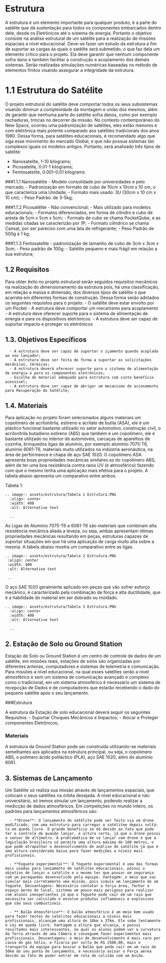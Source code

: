 # Estrutura

A estrutura é um elemento importante para qualquer produto, é a parte do satélite que dá sustentação para todos os componentes embarcados dentro dele, desde os Eletrônicos até o sistema de energia. Portanto o objetivo consiste na análise estrutural de um satélite para a realização de missões espaciais a nível educacional. Deve-se fazer um estudo da estrutura a fim de suportar as cargas às quais o satélite será submetido, o que faz dela um elemento crítico para o projeto. Ela deve garantir que nenhum componente sofra dano e também facilitar a construção e acoplamento dos demais sistemas. Serão realizadas simulações numéricas baseadas no método de elementos finitos visando assegurar a integridade da estrutura.

# 1.1 Estrutura do Satélite

O projeto estrutural do satélite deve comportar todos os seus subsistemas visando diminuir a complexidade da montagem e união dos mesmos, além de garantir que nenhuma parte do satélite sofra danos, como por exemplo rachaduras, trincas no decorrer da missão. No contexto contemporâneo do New Space, ocorreu uma padronização de satélites, eles estão menores e com eletrônica mais potente comparado aos satélites tradicionais dos anos 1980. Dessa forma, para satélites educacionais, é recomendado algo que siga esse movimento do mercado Global, e que não possua sistemas tão complexos iguais os modelos antigos. Portanto, será analisado três tipos de satélite:

 - Nanosatelite, 1-10 kilograms;
 - Picosatelite, 0.01-1 kilograms;
 - Femtosatelite, 0.001-0.01 kilograms
 
 ###1.1.1 Nanosatélite
       - Modelo consolidade por universidades e pelo mercado;
       - Padronização em formato de cubo de 10cm x 10cm x 10 cm, o que caracteriza uma Unidade;
       - Formato mais usado: 3U (30cm x 10 cm x 10 cm);
       - Peso Padrão: de 3-5kg;
       
###1.1.2 Picosatélite 
      - Não convencional;
      - Mais utilizado para modelos educacionais; 
      - Formatos diferenciados, em forma de cilindro e cubo de aresta de 5cm x 5cm x 5cm;
      - Formato de cubo se chama PocketQube, e as medidas citadas se caracterizão por 1P;
      - Formato cilíndrico se chama Cansat, por ser pareciso com uma lata de refrigerante;
      - Peso Padrão de 500g à 1 kg;
      
###1.1.3 Fentosatelite
      - padronização de tamanho de cubo de 3cm x 3cm x 3cm;
      - Peso padrão de 100g;
      - Satélite pequeno e mais frágil em relação a sua estrutura;


## 1.2 Requisitos

Para obter êxito no projeto estrutural serão seguidos requisitos mecânicos na realização do dimensionamento da estrutura pois, há uma classificação, em relação a massa e dimensão, dos diversos tipos de satélite o que acarreta em diferentes formas de construção. Dessa forma serão adotados os seguintes requisitos para o projeto:
      - O satélite deve estar envolto por um Pocket 
      - A estrutura deve comportar um mecanismo para acoplamento 
      - A estrutura deve oferecer suporte para o sistema de alimentação de energia e para os dispositivos eletrônicos.
      - A estrutura deve ser capaz de suportar impacto e proteger os eletrônicos
      
  
## 1.3. Objetivos Específicos

      - A estrutura deve ser capaz de suportar o içamento quando acoplada ao seu lançador;
      - A estrutura deve ser feita de forma a suportar as solicitações mecânicas, térmicas;
      - A estrutura deverá oferecer suporte para o sistema de alimentação de energia e para os componentes eletrônicos;
      - Escolha do material adequado para estrutura com custo benefício acessível;
      - A estrutura deve ser capaz de abrigar um mecanismo de acionamento para Recuperação do Satélite;
      
## 1.4. Materiais

Para aplicação no projeto foram selecionados alguns materiais um copolímero de acrilonitrila, estireno e acrilato de butila (ASA), ele é um plástico funcional bastante utilizado no setor automotivo, construção civil, o acrilonitrila butadieno estireno (ABS) que também é um copolímero, ele é bastante utilizado no interior de automóveis, carcaças de aparelhos de cozinha, brinquedos ligas de alumínio, por exemplo alumínio 7075-T6, alumínio 6061-T6, materiais muito utilizados na indústria aeronáutica, na área de performance e chapa de aço SAE 1020.
O copolímero ASA apresenta boas propriedades mecânicas similares as do copolímero ABS, além de ter uma boa resistência contra raios UV (é atmosférico) fazendo com que o mesmo tenha uma aplicação mais efetiva para o projeto. A tabela abaixo apresenta um comparativo entre ambos.

Tabela 1: 

```eval_rst
.. image:: assets/estrutura/Tabela 1 Estrutura.PNG
  :align: center
  :width: 400
  :alt: Alternative text

  ..
  ```
 As Ligas de Alumínio 7075-T6 e 6061-T6 são materiais que combinam alta resistência mecânica aliada a leveza, ou seja, ambas apresentam ótimas propriedades mecânicas resultando em peças, estruturas capazes de suportar situações em que há uma aplicação de carga muito alta sobre a mesma. A tabela abaixo mostra um comparativo entre as ligas.
 
 ```eval_rst
.. image:: assets/estrutura/Tabela 2 Estrutura.PNG
  :align: center
  :width: 400
  :alt: Alternative text

  ..
```
O aço SAE 1020 geralmente aplicado em peças que vão sofrer esforço mecânico, é caracterizado pela combinação de força e alta ductilidade, que é a habilidade do material em ser dobrado ou moldado.

```eval_rst
.. image:: assets/estrutura/Tabela 3 Estrutura.PNG
  :align: center
  :width: 400
  :alt: Alternative text

  ..
```

## 2. Estação de Solo ou Ground Station 

Estação de Solo ou Ground Station é um centro de controle de dados de um satélite, em missões reais, estações de solos são organizadas por diferentes antenas, computadores e sistemas de telemetria e comunicação. Para missões a nível educacional, na qual esses satélites serão a nível atmosférico e sem um sistema de comunicação avançado e complexo como o tradicional, em um sistema atmosférico é necessário um sistema de recepcção de Dados e de computadores que estarão recebendo o dado do pequeno satélite após o seu lançamento. 

###Estrutura

A estrutura da Estação de solo educacional deverá seguir os seguintes Requisitos:
      - Suportar Choques Mecânicos e Impactos;
      - Alocar e Proteger componentes Eletrônicos;
      
### Materiais

A estrutura da Ground Station pode ser construída utilizando-se materiais semelhantes aos aplicados na estrutura principal, ou seja, o copolímero ABS, o polímero ácido poliláctico (PLA), aço SAE 1020, além do alumínio 6061.


## 3. Sistemas de Lançamento

Um Satélite só realiza sua missão através de lançamentos espaciais, que colocam o seus satélites na órbita desejada. A nível educacional e não universitário, só iremos simular um lançamento, podendo realizar a medicção de dados atmosféricos. Em competições no mundo inteiro, os padrões para lançamentos atmosféricos são:

      - **Drone**: O lançamento do satélite pode ser feito via um drone modificado, com uma estrutura para carregar o satélitee depois soltá-lo em queda livre. O grande benefício se dá devido ao fato que pode ter o controle de quando lançar, e altura certa, já que o drone possui o sensor de altímetro. A problemática de se lançar com drone é que a legislação brasileira só permite uma altura máxima de 100 metros, o que pode atrapalhar o desenvolvimento de análise de satélite já que é uma altura considerada baixa para fazer medições a níveis mais profissionais. 
      
      - **Foguete experimental**: O foguete experimental é uma das formas mais usadas para lançamento de satélites educacionais, possui o objetivo de lançar o satélite e o mesmo ter que pousar em segurança com um paraquedas desenvolvido pela equipe. Vantagem: o meio que vai simular mais corretamente uma missão, pois simula um lançamento de um foguete. Desvantagens: Necessário contatar a força área, fechar o espaço áereo do local, sistema um pouco mais perigoso para realizar com alunos inexperientes já que o foguete pode cair em um raio que necessita ser calculado e envolve produtos inflamáveis e explosivos que são seus combustíveis.
      
      - ** Balão Atmosférico**: O balão atmosférico é um meio bem usado para fazer testes de satélites educacionais a níveis mais profissionais, alcançam uma altura de 18km a 37km. Ele sobe lentamente e cai em queda livre. Vantagem a altura que alcança, e possui resultados mais interessantes, na qual os alunos podem ver a curvatura da Terra através de uma Câmera e conseguem fazer experimentos mais profissionais. Desvantagens: o meio de desenvolvimento é mais caro por causa do gás hélio, e ficaria por volta de R$ 2500,00, mais o transporte da equipe para buscar o Balão que pode cair em um raio de 50km do seu ponto de lançamento, é necessário avisar o Força aérea devido ao fato de poder entrar em rota de colisão com um Avião.
